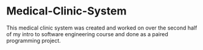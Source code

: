 # Medical-Clinic-System
This medical clinic system was created and worked on over the second half of my intro to software engineering course and done as a paired programming project.

